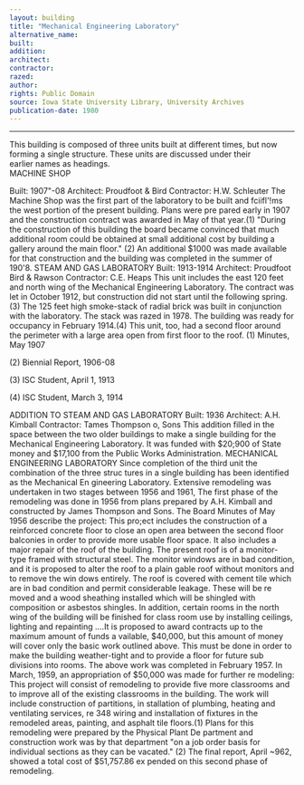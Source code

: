 ```yaml
---
layout: building
title: "Mechanical Engineering Laboratory"
alternative_name: 
built: 
addition:
architect: 
contractor: 
razed: 
author:
rights: Public Domain
source: Iowa State University Library, University Archives
publication-date: 1980 
---
```

---

This building is composed of three units built at different times, but 
now  forming  a  single structure.  These units  are discussed under their  
earlier names  as  headings.  
MACHINE  SHOP  

Built: 1907"-08 Architect: Proudfoot & Bird Contractor: H.W. Schleuter 
The Machine Shop was the first part of the laboratory to be built and fciifl'!ms the west portion of the present building. Plans were pre pared early in 1907 and the construction contract was awarded in May of that year.(1) 
"During the construction of this building the board became convinced that much additional room could be obtained at small additional cost by building a gallery around the main floor." (2) An additional $1000 was made available for that construction and the building was completed in the summer of 190'8. 
STEAM AND GAS LABORATORY 
Built: 1913-1914 Architect: Proudfoot Bird & Rawson Contractor: C.E. Heaps 
This unit includes the east 120 feet and north wing of the Mechanical Engineering Laboratory. The contract was let in October 1912, but construction did not start until the following spring.(3) The 125 feet high smoke-stack of radial brick was built in conjunction with the laboratory. The stack was razed in 1978. The building was ready for occupancy in February 1914.(4) This unit, too, had a second floor around the perimeter with a large area open from first floor to the roof. 
(1) 
Minutes, May 1907 

(2) 
Biennial Report, 1906-08 

(3) 
ISC Student, April 1, 1913 

(4) 
ISC Student, March 3, 1914 


ADDITION TO STEAM AND GAS LABORATORY 
Built: 1936 Architect: A.H. Kimball Contractor: Tames Thompson o, Sons 
This addition filled in the space between the two older buildings to make a single building for the Mechanical Engineering Laboratory. It was funded with $20;900 of State money and $17,100 from the Public Works Administration. 
MECHANICAL ENGINEERING LABORATORY 
Since completion of the third unit the combination of the three struc tures in a single building has been identified as the Mechanical En gineering Laboratory. Extensive remodeling was undertaken in two stages between 1956 and 1961, 
The first phase of the remodeling was done in 1956 from plans prepared by A.H. Kimball and constructed by James Thompson and Sons. The Board Minutes of May 1956 describe the project: 
This pro;ect includes the construction of a reinforced concrete floor to close an open area between the second floor balconies in order to provide more usable floor space. It also includes a major repair of the roof of the building. The present roof is of a monitor-type framed with structural steel. The monitor windows are in bad condition, and it is proposed to alter the roof to a plain gable roof without monitors and to remove the win dows entirely. The roof is covered with cement tile which are in bad condition and permit considerable leakage. These will be re moved and a wood sheathing installed which will be shingled with composition or asbestos shingles. In addition, certain rooms in the north wing of the building will be finished for class room use by installing ceilings, lighting and repainting ....It is proposed to award contracts up to the maximum amount of funds a vailable, $40,000, but this amount of money will cover only the basic work outlined above. This must be done in order to make the building weather-tight and to provide a floor for future sub divisions into rooms. 
The above work was completed in February 1957. 
In March, 1959, an appropriation of $50,000 was made for further re modeling: 
This project will consist of remodeling to provide five more classrooms and to improve all of the existing classrooms in the building. The work will include construction of partitions, in stallation of plumbing, heating and ventilating services, re 
348 
wiring and installation of fixtures in the remodeled areas, 
painting, and asphalt tile floors.(1) 
Plans for this remodeling were prepared by the Physical Plant De partment and construction work was by that department "on a job order basis for individual sections as they can be vacated." (2) 
The final report, April ~962, showed a total cost of $51,757.86 ex pended on this second phase of remodeling.